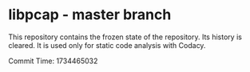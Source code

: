 # libpcap - master branch

This repository contains the frozen state of the repository.
Its history is cleared. It is used only for static code
analysis with Codacy.

Commit Time: 1734465032